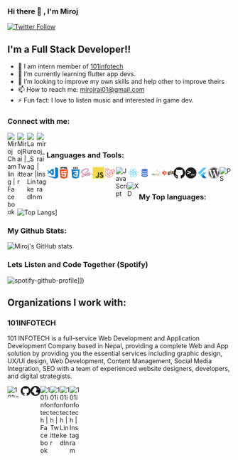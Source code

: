 ### Hi there 👋 , I'm Miroj <!--[Laure-Sagar][website]-->

[![Twitter Follow](https://img.shields.io/twitter/follow/MirojRai?color=1DA1F2&logo=twitter&style=for-the-badge)](https://twitter.com/intent/follow?original_referer=https%3A%2F%2Fgithub.com%2FcodeSTACKr&screen_name=MirojRai)

## I'm a Full Stack Developer!!

- 🏢 I am intern member of [101infotech][101infotech]
- 🌱 I’m currently learning flutter app devs.
- 👯 I’m looking to improve my own skills and help other to improve theirs
- 📫 How to reach me: mirojrai01@gmail.com
- ⚡ Fun fact: I love to listen music and interested in game dev.

<!-- ### Spotify Playing 🎧

[<img src="https://now-playing-codestackr.vercel.app/api/spotify-playing" alt="miroj Spotify Playing" width="350" />](https://open.spotify.com/user/mnz9tolo0hsqn78yw408u2dzb?si=f942f0f9188348c8) -->

### Connect with me:

<!--[<img align="left" alt="sagarchhetri101.com.np" width="22px" src="https://raw.githubusercontent.com/iconic/open-iconic/master/svg/globe.svg" />][website]-->
[<img align="left" alt="Miroj Chamling | Facebook" width="22px" src="https://cdn.jsdelivr.net/npm/simple-icons@v3/icons/facebook.svg" />][facebook]
[<img align="left" alt="MirojRai | Twitter" width="22px" src="https://cdn.jsdelivr.net/npm/simple-icons@v3/icons/twitter.svg" />][twitter]
[<img align="left" alt="Laure_Sagar | LinkedIn" width="22px" src="https://cdn.jsdelivr.net/npm/simple-icons@v3/icons/linkedin.svg" />][linkedin]
[<img align="left" alt="miroj_rai | Instagram" width="22px" src="https://cdn.jsdelivr.net/npm/simple-icons@v3/icons/instagram.svg" />][instagram]

<br />

### Languages and Tools:

<img align="left" alt="Visual Studio Code" width="26px" src="https://raw.githubusercontent.com/github/explore/80688e429a7d4ef2fca1e82350fe8e3517d3494d/topics/visual-studio-code/visual-studio-code.png" />
<img align="left" alt="HTML5" width="26px" src="https://raw.githubusercontent.com/github/explore/80688e429a7d4ef2fca1e82350fe8e3517d3494d/topics/html/html.png" />
<img align="left" alt="CSS3" width="26px" src="https://raw.githubusercontent.com/github/explore/80688e429a7d4ef2fca1e82350fe8e3517d3494d/topics/css/css.png" />
<img align="left" alt="Sass" width="26px" src="https://raw.githubusercontent.com/github/explore/80688e429a7d4ef2fca1e82350fe8e3517d3494d/topics/sass/sass.png" />
<img align="left" alt="JavaScript" width="26px" src="https://raw.githubusercontent.com/github/explore/80688e429a7d4ef2fca1e82350fe8e3517d3494d/topics/javascript/javascript.png" />
<img align="left" alt="JavaScript" width="26px" src="https://raw.githubusercontent.com/github/explore/56a826d05cf762b2b50ecbe7d492a839b04f3fbf/topics/laravel/laravel.png" />
<img align="left" alt="JavaScript" width="26px" src="https://avatars.githubusercontent.com/u/51960834?s=200&v=4" />
<img align="left" alt="React" width="26px" src="https://raw.githubusercontent.com/github/explore/80688e429a7d4ef2fca1e82350fe8e3517d3494d/topics/react/react.png" />
<img align="left" alt="SQL" width="26px" src="https://raw.githubusercontent.com/github/explore/80688e429a7d4ef2fca1e82350fe8e3517d3494d/topics/sql/sql.png" />
<img align="left" alt="MySQL" width="26px" src="https://raw.githubusercontent.com/github/explore/80688e429a7d4ef2fca1e82350fe8e3517d3494d/topics/mysql/mysql.png" />
<img align="left" alt="Git" width="26px" src="https://raw.githubusercontent.com/github/explore/80688e429a7d4ef2fca1e82350fe8e3517d3494d/topics/git/git.png" />
<img align="left" alt="GitHub" width="26px" src="https://raw.githubusercontent.com/github/explore/78df643247d429f6cc873026c0622819ad797942/topics/github/github.png" />
<img align="left" alt="Terminal" width="26px" src="https://raw.githubusercontent.com/github/explore/80688e429a7d4ef2fca1e82350fe8e3517d3494d/topics/terminal/terminal.png" />
<img align="left" alt="Terminal" width="26px" src="https://raw.githubusercontent.com/github/explore/80688e429a7d4ef2fca1e82350fe8e3517d3494d/topics/flutter/flutter.png" />
<img align="left" alt="Terminal" width="26px" src="https://raw.githubusercontent.com/github/explore/80688e429a7d4ef2fca1e82350fe8e3517d3494d/topics/wordpress/wordpress.png" />
<img align="left" alt="PS" width="26px" src="https://upload.wikimedia.org/wikipedia/commons/thumb/a/af/Adobe_Photoshop_CC_icon.svg/1200px-Adobe_Photoshop_CC_icon.svg.png" />
<img align="left" alt="XD" width="26px" src="https://upload.wikimedia.org/wikipedia/commons/thumb/c/c2/Adobe_XD_CC_icon.svg/1200px-Adobe_XD_CC_icon.svg.png" />

<br />

<!--Latest Blog Post--> 

<!-- BLOG-POST-LIST:START 
- [Nepal’s E-comm Amasses NPR 8 Billion As COVID-19 Boosts Online Sales!](https://dev.to/lauresagar/nepal-s-e-comm-amasses-npr-8-billion-as-covid-19-boosts-online-sales-3b0d)
BLOG-POST-LIST:END -->
<br />

### My Top languages:
![Top Langs](https://github-readme-stats.vercel.app/api/top-langs/?username=miroj-lovesmomo&langs_count=8&layout=compact)]


### My Github Stats:

![Miroj's GitHub stats](https://github-readme-stats.vercel.app/api?username=miroj-lovesmomo&show_icons=true&theme=radical&hide=stars,prs&count_private=true)


### Lets Listen and Code Together (Spotify)

![spotify-github-profile]([[https://spotify-github-profile.vercel.app/api/view.svg?uid=31szjkuzr3lnbmvrijylwdy2l27i&redirect=true][https://spotify-github-profile.vercel.app/api/view.svg?uid=31szjkuzr3lnbmvrijylwdy2l27i&cover_image=true&theme=novatorem)]])
## Organizations I work with:

### 101INFOTECH

101 INFOTECH is a full-service Web Development and Application Development Company based in Nepal, providing a complete Web and App solution by providing you the essential services including graphic design, UX/UI design, Web Development, Content Management, Social Media Integration, SEO with a team of experienced website designers, developers, and digital strategists.

[<img align="left" alt="101infotech" width="30px" height="25px" src="https://101infotechnp.com/assets/images/logo_curved.png" />][101infotech]
[<img align="left" alt="101infotech" width="22px" src="https://raw.githubusercontent.com/github/explore/78df643247d429f6cc873026c0622819ad797942/topics/github/github.png" />][101infotech_github]
[<img align="left" alt="101infotechnp.com" width="22px" src="https://raw.githubusercontent.com/iconic/open-iconic/master/svg/globe.svg" />][101infotech]
[<img align="left" alt="101infotech | Facebook" width="22px" src="https://cdn.jsdelivr.net/npm/simple-icons@v3/icons/facebook.svg" />][101infotech_facebook]
[<img align="left" alt="101infotech | Twitter" width="22px" src="https://cdn.jsdelivr.net/npm/simple-icons@v3/icons/twitter.svg" />][101infotech_twitter]
[<img align="left" alt="101infotech | LinkedIn" width="22px" src="https://cdn.jsdelivr.net/npm/simple-icons@v3/icons/linkedin.svg" />][101infotech_linkedin]
[<img align="left" alt="101infotech | Instagram" width="22px" src="https://cdn.jsdelivr.net/npm/simple-icons@v3/icons/instagram.svg" />][101infotech_instagram]

<br />
<br />
<br />

<!-- ### 📺 Latest YouTube Videos from 101infotech --> 

<!-- YOUTUBE:START -->
<!-- YOUTUBE:END -->

[website]: https://sagarchhetri101.com.np
[101infotech]: https://101infotechnp.com
[101infotech_github]: https://github.com/101INFOTECH
[101infotech_facebook]: https://facebook.com/101infotech.web
[101infotech_instagram]: https://instagram.com/101infotech
[101infotech_twitter]: https://twitter.com/101infotech
[101infotech_linkedin]: https://linkedin.com/company/101infotech
[facebook]: https://www.facebook.com/Mirojchamlin
[twitter]: https://twitter.com/MirojRai
[instagram]: https://instagram.com/miroj__rai
[linkedin]: https://www.linkedin.com/in//miroj-rai-0942a821a/
